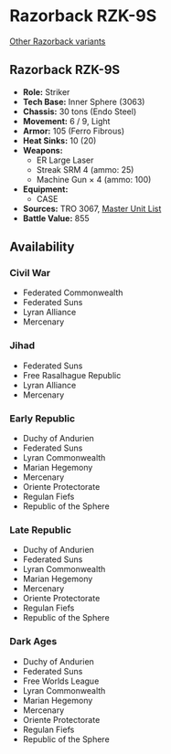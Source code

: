 # Razorback RZK-9S

[Other Razorback variants](../razorback.md)

## Razorback RZK-9S
- **Role:** Striker
- **Tech Base:** Inner Sphere (3063)
- **Chassis:** 30 tons (Endo Steel)
- **Movement:** 6 / 9, Light
- **Armor:** 105 (Ferro Fibrous)
- **Heat Sinks:** 10 (20)
- **Weapons:**
  - ER Large Laser
  - Streak SRM 4 (ammo: 25)
  - Machine Gun × 4 (ammo: 100)
- **Equipment:**
  - CASE
- **Sources:** TRO 3067, [Master Unit List](http://masterunitlist.info/Unit/Details/4904/razorback-rzk-9s)
- **Battle Value:** 855

## Availability

### Civil War
- Federated Commonwealth
- Federated Suns
- Lyran Alliance
- Mercenary

### Jihad
- Federated Suns
- Free Rasalhague Republic
- Lyran Alliance
- Mercenary

### Early Republic
- Duchy of Andurien
- Federated Suns
- Lyran Commonwealth
- Marian Hegemony
- Mercenary
- Oriente Protectorate
- Regulan Fiefs
- Republic of the Sphere

### Late Republic
- Duchy of Andurien
- Federated Suns
- Lyran Commonwealth
- Marian Hegemony
- Mercenary
- Oriente Protectorate
- Regulan Fiefs
- Republic of the Sphere

### Dark Ages
- Duchy of Andurien
- Federated Suns
- Free Worlds League
- Lyran Commonwealth
- Marian Hegemony
- Mercenary
- Oriente Protectorate
- Regulan Fiefs
- Republic of the Sphere

